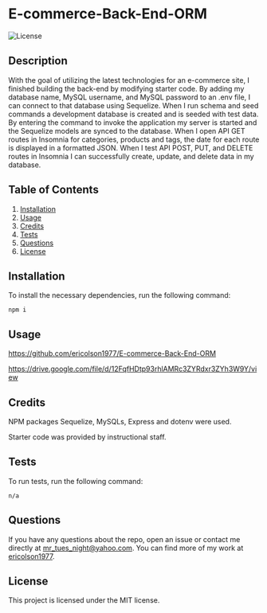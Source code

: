 # E-commerce-Back-End-ORM
![License](https://img.shields.io/badge/License-MIT-yellow.svg)

## Description
With the goal of utilizing the latest technologies for an e-commerce site, I finished building the back-end by modifying starter code. By adding my database name, MySQL username, and MySQL password to an .env file, I can connect to that database using Sequelize. When I run schema and seed commands a development database is created and is seeded with test data. By entering the command to invoke the application my server is started and the Sequelize models are synced to the database. When I open API GET routes in Insomnia for categories, products and tags, the date for each route is displayed in a formatted JSON. When I test API POST, PUT, and DELETE routes in Insomnia I can successfully create, update, and delete data in my database.

## Table of Contents
1. [Installation](#installation)
2. [Usage](#usage)
3. [Credits](#credits)
4. [Tests](#tests)
5. [Questions](#questions)
6. [License](#license)

## Installation
To install the necessary dependencies, run the following command:
    
    npm i

## Usage

https://github.com/ericolson1977/E-commerce-Back-End-ORM

https://drive.google.com/file/d/12FqfHDtp93rhlAMRc3ZYRdxr3ZYh3W9Y/view

## Credits
NPM packages Sequelize, MySQLs, Express and dotenv were used. 

Starter code was provided by instructional staff.

## Tests
To run tests, run the following command:
    
    n/a

## Questions
If you have any questions about the repo, open an issue or contact me directly at mr_tues_night@yahoo.com. You can find more of my work at [ericolson1977](https://github.com/ericolson1977).

## License
  This project is licensed under the MIT license.
